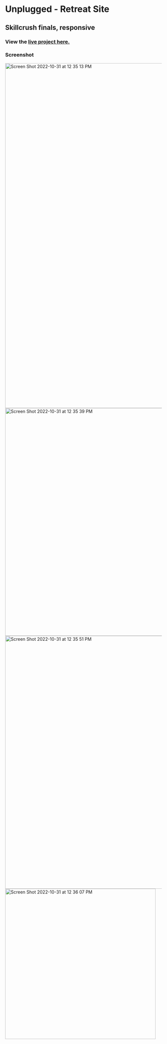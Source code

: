 # Unplugged - Retreat Site
## Skillcrush finals, responsive
### View the [live project here.](https://kirstendarling.github.io/Unplugged-Retreat-Site/)

### Screenshot

<img width="1110" alt="Screen Shot 2022-10-31 at 12 35 13 PM" src="https://user-images.githubusercontent.com/54489152/199084003-196acb7b-4ddf-4e9c-bca7-58cb1a968fb7.png">

<img width="733" alt="Screen Shot 2022-10-31 at 12 35 39 PM" src="https://user-images.githubusercontent.com/54489152/199084026-2e28e328-d278-43ea-905a-b1af0675a39f.png">

<img width="814" alt="Screen Shot 2022-10-31 at 12 35 51 PM" src="https://user-images.githubusercontent.com/54489152/199084039-0c1bd478-337c-45e1-b0a6-b25f17952759.png">

<img width="484" alt="Screen Shot 2022-10-31 at 12 36 07 PM" src="https://user-images.githubusercontent.com/54489152/199084044-7e0393a0-50e3-4dc3-a591-ce8b083253fb.png">
